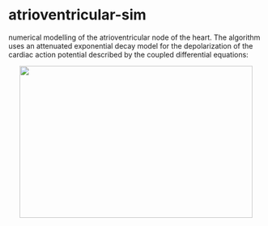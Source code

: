 # atrioventricular-sim
numerical modelling of the atrioventricular node of the heart.
The algorithm uses an attenuated exponential decay model for the depolarization of the 
cardiac action potential described by the coupled differential equations:
<p align="center">
  <img width="460" height="300" src=[Eq1]></p>

[Eq1]: https://latex.codecogs.com/png.latex?%5Cinline%20%5Cbegin%7Balign*%7D%20%26%5Cfrac%7Bdv%7D%7Bdt%7D%3D-%5Calpha%5Cleft%281-%5Cfrac%7Bw%7D%7Bw&plus;1%7D%5Cright%29v%5C%5C%20%26%5Cfrac%7Bdw%7D%7Bdt%7D%3D%5Cbeta%20v-%5Cgamma%20w%20%5Cend%7Balign*%7D
